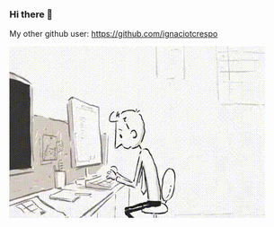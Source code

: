 ### Hi there 👋

My other github user: https://github.com/ignaciotcrespo

![](https://github.com/ignaciotcrespo/ignaciotcrespo/raw/master/asset-office.gif)

<!--
**ngtignacio/ngtignacio** is a ✨ _special_ ✨ repository because its `README.md` (this file) appears on your GitHub profile.

Here are some ideas to get you started:

- 🔭 I’m currently working on ...
- 🌱 I’m currently learning ...
- 👯 I’m looking to collaborate on ...
- 🤔 I’m looking for help with ...
- 💬 Ask me about ...
- 📫 How to reach me: ...
- 😄 Pronouns: ...
- ⚡ Fun fact: ...
-->
